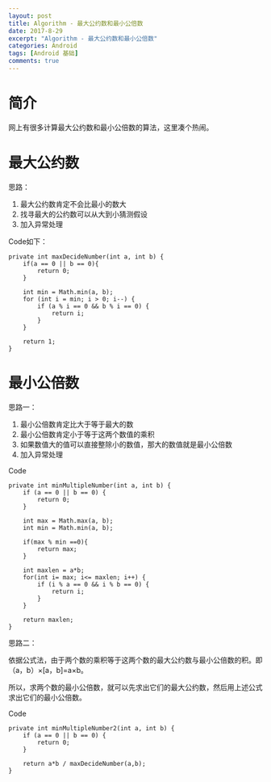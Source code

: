 ```yaml
---
layout: post
title: Algorithm - 最大公约数和最小公倍数
date: 2017-8-29
excerpt: "Algorithm - 最大公约数和最小公倍数"
categories: Android
tags: [Android 基础]
comments: true
---
```



# 简介

网上有很多计算最大公约数和最小公倍数的算法，这里凑个热闹。

# 最大公约数

思路：

1. 最大公约数肯定不会比最小的数大
2. 找寻最大的公约数可以从大到小猜测假设
3. 加入异常处理

Code如下：

    private int maxDecideNumber(int a, int b) {
        if(a == 0 || b == 0){
            return 0;
        }

        int min = Math.min(a, b);
        for (int i = min; i > 0; i--) {
            if (a % i == 0 && b % i == 0) {
                return i;
            }
        }

        return 1;
    }


# 最小公倍数

思路一：

1. 最小公倍数肯定比大于等于最大的数
2. 最小公倍数肯定小于等于这两个数值的乘积
3. 如果数值大的值可以直接整除小的数值，那大的数值就是最小公倍数
4. 加入异常处理

Code

    private int minMultipleNumber(int a, int b) {
        if (a == 0 || b == 0) {
            return 0;
        }

        int max = Math.max(a, b);
        int min = Math.min(a, b);

        if(max % min ==0){
            return max;
        }

        int maxlen = a*b;
        for(int i= max; i<= maxlen; i++) {
            if (i % a == 0 && i % b == 0) {
                return i;
            }
        }

        return maxlen;
    }


思路二：

依据公式法，由于两个数的乘积等于这两个数的最大公约数与最小公倍数的积。即（a，b）×[a，b]=a×b。

所以，求两个数的最小公倍数，就可以先求出它们的最大公约数，然后用上述公式求出它们的最小公倍数。

Code

    private int minMultipleNumber2(int a, int b) {
        if (a == 0 || b == 0) {
            return 0;
        }

        return a*b / maxDecideNumber(a,b);
    }
